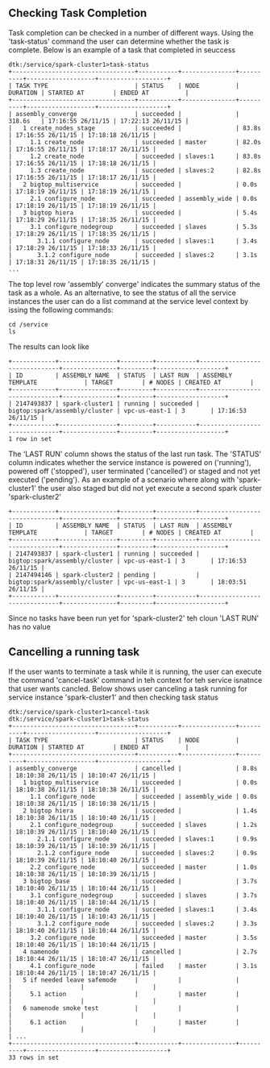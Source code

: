 ## Checking Task Completion
Task completion can be checked in a number of different ways. Using the 'task-status' command the user can determine whether the task is complete. Below is an example of a task that completed in seuccess
```
dtk:/service/spark-cluster1>task-status
+----------------------------------+-----------+---------------+----------+-------------------+-------------------+
| TASK TYPE                        | STATUS    | NODE          | DURATION | STARTED AT        | ENDED AT          |
+----------------------------------+-----------+---------------+----------+-------------------+-------------------+
| assembly_converge                | succeeded |               | 318.6s   | 17:16:55 26/11/15 | 17:22:13 26/11/15 |
|   1 create_nodes_stage           | succeeded |               | 83.8s    | 17:16:55 26/11/15 | 17:18:18 26/11/15 |
|     1.1 create_node              | succeeded | master        | 82.0s    | 17:16:55 26/11/15 | 17:18:17 26/11/15 |
|     1.2 create_node              | succeeded | slaves:1      | 83.8s    | 17:16:55 26/11/15 | 17:18:18 26/11/15 |
|     1.3 create_node              | succeeded | slaves:2      | 82.8s    | 17:16:55 26/11/15 | 17:18:17 26/11/15 |
|   2 bigtop_multiservice          | succeeded |               | 0.0s     | 17:18:19 26/11/15 | 17:18:19 26/11/15 |
|     2.1 configure_node           | succeeded | assembly_wide | 0.0s     | 17:18:19 26/11/15 | 17:18:19 26/11/15 |
|   3 bigtop hiera                 | succeeded |               | 5.4s     | 17:18:29 26/11/15 | 17:18:35 26/11/15 |
|     3.1 configure_nodegroup      | succeeded | slaves        | 5.3s     | 17:18:29 26/11/15 | 17:18:35 26/11/15 |
|       3.1.1 configure_node       | succeeded | slaves:1      | 3.4s     | 17:18:29 26/11/15 | 17:18:33 26/11/15 |
|       3.1.2 configure_node       | succeeded | slaves:2      | 3.1s     | 17:18:31 26/11/15 | 17:18:35 26/11/15 |
...
```
The top level row 'assembly' converge' indicates the summary status of the task as a whole.
As an alternative, to see the status of all the service instances the user can do a list command at the service level context by issing the following commands:
```
cd /service
ls

```
The results can look like
```
+------------+----------------+---------+-----------+-------------------------------+---------------+---------+-------------------+
| ID         | ASSEMBLY NAME  | STATUS  | LAST RUN  | ASSEMBLY TEMPLATE             | TARGET        | # NODES | CREATED AT        |
+------------+----------------+---------+-----------+-------------------------------+---------------+---------+-------------------+
| 2147493837 | spark-cluster1 | running | succeeded | bigtop:spark/assembly/cluster | vpc-us-east-1 | 3       | 17:16:53 26/11/15 |
+------------+----------------+---------+-----------+-------------------------------+---------------+---------+-------------------+
1 row in set

```
The 'LAST RUN' column shows the status of the last run task. The 'STATUS' column indicates whether the service instance is powered on ('running'), powered off ('stopped'), user terminated ('cancelled') or staged and not yet executed ('pending').
As an example of a scenario where along with 'spark-cluster1' the user  also staged but did not yet execute a second spark cluster 'spark-cluster2'
```
+------------+----------------+---------+-----------+-------------------------------+---------------+---------+-------------------+
| ID         | ASSEMBLY NAME  | STATUS  | LAST RUN  | ASSEMBLY TEMPLATE             | TARGET        | # NODES | CREATED AT        |
+------------+----------------+---------+-----------+-------------------------------+---------------+---------+-------------------+
| 2147493837 | spark-cluster1 | running | succeeded | bigtop:spark/assembly/cluster | vpc-us-east-1 | 3       | 17:16:53 26/11/15 |
| 2147494146 | spark-cluster2 | pending |           | bigtop:spark/assembly/cluster | vpc-us-east-1 | 3       | 18:03:51 26/11/15 |
+------------+----------------+---------+-----------+-------------------------------+---------------+---------+-------------------+
```
Since no tasks have been run yet for 'spark-cluster2' teh cloun 'LAST RUN' has no value

## Cancelling a running task
If the user wants to terminate a task while it is running, the user can execute the command 'cancel-task' command in teh context for teh service isnatnce that user wants cancled. Below shows user canceling a task running for service instance 'spark-cluster1' and then checking task status
```
dtk:/service/spark-cluster1>cancel-task
dtk:/service/spark-cluster1>task-status
+----------------------------------+-----------+---------------+----------+-------------------+-------------------+
| TASK TYPE                        | STATUS    | NODE          | DURATION | STARTED AT        | ENDED AT          |
+----------------------------------+-----------+---------------+----------+-------------------+-------------------+
| assembly_converge                | cancelled |               | 8.8s     | 18:10:38 26/11/15 | 18:10:47 26/11/15 |
|   1 bigtop_multiservice          | succeeded |               | 0.0s     | 18:10:38 26/11/15 | 18:10:38 26/11/15 |
|     1.1 configure_node           | succeeded | assembly_wide | 0.0s     | 18:10:38 26/11/15 | 18:10:38 26/11/15 |
|   2 bigtop hiera                 | succeeded |               | 1.4s     | 18:10:38 26/11/15 | 18:10:40 26/11/15 |
|     2.1 configure_nodegroup      | succeeded | slaves        | 1.2s     | 18:10:39 26/11/15 | 18:10:40 26/11/15 |
|       2.1.1 configure_node       | succeeded | slaves:1      | 0.9s     | 18:10:39 26/11/15 | 18:10:39 26/11/15 |
|       2.1.2 configure_node       | succeeded | slaves:2      | 0.9s     | 18:10:39 26/11/15 | 18:10:40 26/11/15 |
|     2.2 configure_node           | succeeded | master        | 1.0s     | 18:10:38 26/11/15 | 18:10:39 26/11/15 |
|   3 bigtop_base                  | succeeded |               | 3.7s     | 18:10:40 26/11/15 | 18:10:44 26/11/15 |
|     3.1 configure_nodegroup      | succeeded | slaves        | 3.7s     | 18:10:40 26/11/15 | 18:10:44 26/11/15 |
|       3.1.1 configure_node       | succeeded | slaves:1      | 3.4s     | 18:10:40 26/11/15 | 18:10:43 26/11/15 |
|       3.1.2 configure_node       | succeeded | slaves:2      | 3.3s     | 18:10:40 26/11/15 | 18:10:44 26/11/15 |
|     3.2 configure_node           | succeeded | master        | 3.5s     | 18:10:40 26/11/15 | 18:10:44 26/11/15 |
|   4 namenode                     | cancelled |               | 2.7s     | 18:10:44 26/11/15 | 18:10:47 26/11/15 |
|     4.1 configure_node           | failed    | master        | 3.1s     | 18:10:44 26/11/15 | 18:10:47 26/11/15 |
|   5 if needed leave safemode     |           |               |          |                   |                   |
|     5.1 action                   |           | master        |          |                   |                   |
|   6 namenode smoke test          |           |               |          |                   |                   |
|     6.1 action                   |           | master        |          |                   |                   |
| ...
+----------------------------------+-----------+---------------+----------+-------------------+-------------------+
33 rows in set


```
